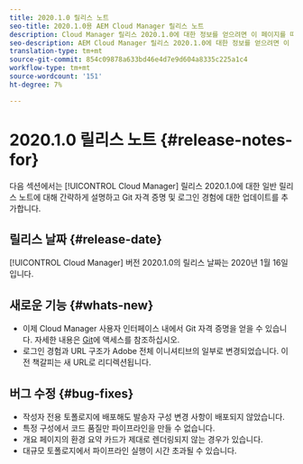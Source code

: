 ```yaml
---
title: 2020.1.0 릴리스 노트
seo-title: 2020.1.0용 AEM Cloud Manager 릴리스 노트
description: Cloud Manager 릴리스 2020.1.0에 대한 정보를 얻으려면 이 페이지를 따르십시오
seo-description: AEM Cloud Manager 릴리스 2020.1.0에 대한 정보를 얻으려면 이 페이지를 따르십시오
translation-type: tm+mt
source-git-commit: 854c09878a633bd46e4d7e9d604a8335c225a1c4
workflow-type: tm+mt
source-wordcount: '151'
ht-degree: 7%

---
```


# 2020.1.0 릴리스 노트 {#release-notes-for}

다음 섹션에서는 [!UICONTROL Cloud Manager] 릴리스 2020.1.0에 대한 일반 릴리스 노트에 대해 간략하게 설명하고 Git 자격 증명 및 로그인 경험에 대한 업데이트를 추가합니다.

## 릴리스 날짜 {#release-date}

[!UICONTROL Cloud Manager] 버전 2020.1.0의 릴리스 날짜는 2020년 1월 16일입니다.

## 새로운 기능 {#whats-new}

* 이제 Cloud Manager 사용자 인터페이스 내에서 Git 자격 증명을 얻을 수 있습니다. 자세한 내용은 [Git](/help/using/accessing-git.md)에 액세스를 참조하십시오.
* 로그인 경험과 URL 구조가 Adobe 전체 이니셔티브의 일부로 변경되었습니다. 이전 책갈피는 새 URL로 리디렉션됩니다.


## 버그 수정 {#bug-fixes}

* 작성자 전용 토폴로지에 배포해도 발송자 구성 변경 사항이 배포되지 않았습니다.
* 특정 구성에서 코드 품질만 파이프라인을 만들 수 없습니다.
* 개요 페이지의 환경 요약 카드가 제대로 렌더링되지 않는 경우가 있습니다.
* 대규모 토폴로지에서 파이프라인 실행이 시간 초과될 수 있습니다.
